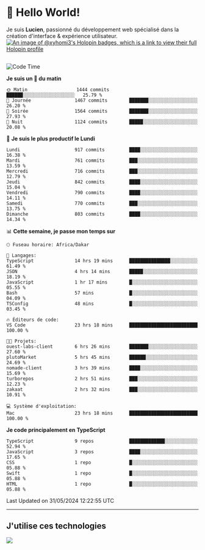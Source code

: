 # 👋 Hello World!

Je suis **Lucien**, passionné du développement web spécialisé dans la création d'interface & expérience utilisateur.
[![An image of @xyhomi3's Holopin badges, which is a link to view their full Holopin profile](https://holopin.me/xyhomi3)](https://holopin.io/@xyhomi3)

##

<!--START_SECTION:waka-->
![Code Time](http://img.shields.io/badge/Code%20Time-1%2C236%20hrs%2044%20mins-blue)

**Je suis un 🐤 du matin** 

```text
🌞 Matin                  1444 commits        ██████░░░░░░░░░░░░░░░░░░░   25.79 % 
🌆 Journée                1467 commits        ███████░░░░░░░░░░░░░░░░░░   26.20 % 
🌃 Soirée                 1564 commits        ███████░░░░░░░░░░░░░░░░░░   27.93 % 
🌙 Nuit                   1124 commits        █████░░░░░░░░░░░░░░░░░░░░   20.08 % 
```
📅 **Je suis le plus productif le Lundi** 

```text
Lundi                    917 commits         ████░░░░░░░░░░░░░░░░░░░░░   16.38 % 
Mardi                    761 commits         ███░░░░░░░░░░░░░░░░░░░░░░   13.59 % 
Mercredi                 716 commits         ███░░░░░░░░░░░░░░░░░░░░░░   12.79 % 
Jeudi                    842 commits         ████░░░░░░░░░░░░░░░░░░░░░   15.04 % 
Vendredi                 790 commits         ████░░░░░░░░░░░░░░░░░░░░░   14.11 % 
Samedi                   770 commits         ███░░░░░░░░░░░░░░░░░░░░░░   13.75 % 
Dimanche                 803 commits         ████░░░░░░░░░░░░░░░░░░░░░   14.34 % 
```


📊 **Cette semaine, je passe mon temps sur** 

```text
🕑︎ Fuseau horaire: Africa/Dakar

💬 Langages: 
TypeScript               14 hrs 19 mins      ███████████████░░░░░░░░░░   61.49 % 
JSON                     4 hrs 14 mins       █████░░░░░░░░░░░░░░░░░░░░   18.19 % 
JavaScript               1 hr 17 mins        █░░░░░░░░░░░░░░░░░░░░░░░░   05.55 % 
Bash                     57 mins             █░░░░░░░░░░░░░░░░░░░░░░░░   04.09 % 
TSConfig                 48 mins             █░░░░░░░░░░░░░░░░░░░░░░░░   03.45 % 

🔥 Éditeurs de code: 
VS Code                  23 hrs 18 mins      █████████████████████████   100.00 % 

🐱‍💻 Projets: 
ouest-labs-client        6 hrs 26 mins       ███████░░░░░░░░░░░░░░░░░░   27.60 % 
plutoMarket              5 hrs 45 mins       ██████░░░░░░░░░░░░░░░░░░░   24.69 % 
nomade-client            3 hrs 39 mins       ████░░░░░░░░░░░░░░░░░░░░░   15.69 % 
turborepos               2 hrs 51 mins       ███░░░░░░░░░░░░░░░░░░░░░░   12.23 % 
zakaat                   2 hrs 32 mins       ███░░░░░░░░░░░░░░░░░░░░░░   10.91 % 

💻 Système d'exploitation: 
Mac                      23 hrs 18 mins      █████████████████████████   100.00 % 
```

**Je code principalement en TypeScript** 

```text
TypeScript               9 repos             █████████████░░░░░░░░░░░░   52.94 % 
JavaScript               3 repos             ████░░░░░░░░░░░░░░░░░░░░░   17.65 % 
CSS                      1 repo              █░░░░░░░░░░░░░░░░░░░░░░░░   05.88 % 
Swift                    1 repo              █░░░░░░░░░░░░░░░░░░░░░░░░   05.88 % 
HTML                     1 repo              █░░░░░░░░░░░░░░░░░░░░░░░░   05.88 % 
```




 Last Updated on 31/05/2024 12:22:55 UTC
<!--END_SECTION:waka-->
---

## J'utilise ces technologies

<p align="left">
  <a href="https://skillicons.dev">
    <img src="https://skillicons.dev/icons?i=ts,js,md,scss,tailwind,react,docker,express,astro,vite,nextjs,vercel,figma,ableton" />
  </a>
</p>

